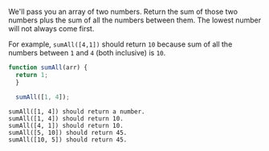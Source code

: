 We'll pass you an array of two numbers. Return the sum of those two numbers
plus the sum of all the numbers between them. The lowest number will not
always come first.

For example, `sumAll([4,1])` should return `10` because sum of all the numbers
between `1` and `4` (both inclusive) is `10`.

```javascript
function sumAll(arr) {
  return 1;
  }

  sumAll([1, 4]);
```

```
sumAll([1, 4]) should return a number.
sumAll([1, 4]) should return 10.
sumAll([4, 1]) should return 10.
sumAll([5, 10]) should return 45.
sumAll([10, 5]) should return 45.
```